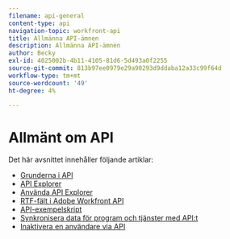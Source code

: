 ```yaml
---
filename: api-general
content-type: api
navigation-topic: workfront-api
title: Allmänna API-ämnen
description: Allmänna API-ämnen
author: Becky
exl-id: 4025002b-4b11-4105-81d6-5d493a0f2255
source-git-commit: 813b97ee0979e29a90293d9ddaba12a33c99f64d
workflow-type: tm+mt
source-wordcount: '49'
ht-degree: 4%

---
```



# Allmänt om API

Det här avsnittet innehåller följande artiklar:

* [Grunderna i API](../../wf-api/general/api-basics.md)
* [API Explorer](../../wf-api/general/api-explorer.md)
* [Använda API Explorer](../../wf-api/general/using-api-explorer.md)
* [RTF-fält i Adobe Workfront API](../../wf-api/general/rich-text-field-api.md)
* [API-exempelskript](../../wf-api/general/api-example-scripts.md)
* [Synkronisera data för program och tjänster med API:t](../../wf-api/general/api-sync-data.md)
* [Inaktivera en användare via API](../../wf-api/general/deactivate-user-api.md)
<!--
* [Projects API](../../wf-api/general/projects-api.md)
-->
